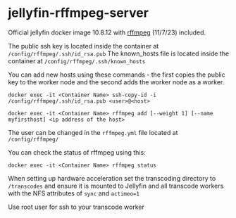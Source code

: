 # jellyfin-rffmpeg-server

Official jellyfin docker image 10.8.12 with [rffmpeg](https://github.com/joshuaboniface/rffmpeg) (11/7/23) included.

The public ssh key is located inside the container at `/config/rffmpeg/.ssh/id_rsa.pub`
The known_hosts file is located inside the container at `/config/rffmpeg/.ssh/known_hosts`

You can add new hosts using these commands - the first copies the public key to the worker node and the second adds the worker node as a worker.

```
docker exec -it <Container Name> ssh-copy-id -i /config/rffmpeg/.ssh/id_rsa.pub <user>@<host>

docker exec -it <Container Name> rffmpeg add [--weight 1] [--name myfirsthost] <ip address of the host>
```

The user can be changed in the `rffmpeg.yml` file located at `/config/rffmpeg/`


You can check the status of rffmpeg using this:

```
docker exec -it <Container Name> rffmpeg status
```


When setting up hardware acceleration set the transcoding directory to `/transcodes` and ensure it is mounted to Jellyfin and all transcode workers with the NFS attributes of `sync` and `actimeo=1`


Use root user for ssh to your transcode worker
